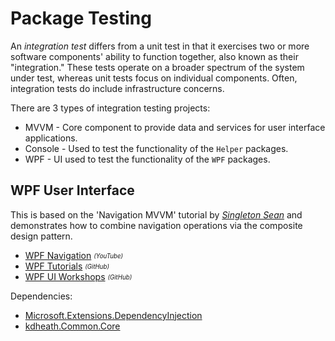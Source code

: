 # Package Testing
An _integration test_ differs from a unit test in that it exercises two or more software components' ability to function together, also known as their "integration." These tests operate on a broader spectrum of the system under test, whereas unit tests focus on individual components. Often, integration tests do include infrastructure concerns.

There are 3 types of integration testing projects:
- MVVM - Core component to provide data and services for user interface applications.
- Console - Used to test the functionality of the `Helper` packages.
- WPF - UI used to test the functionality of the `WPF` packages.

## WPF User Interface
This is based on the 'Navigation MVVM' tutorial by _[Singleton Sean](https://github.com/SingletonSean)_ and demonstrates how to combine navigation operations via the composite design pattern.
- [WPF Navigation](https://www.youtube.com/watch?v=N26C_Cq-gAY&list=PLA8ZIAm2I03ggP55JbLOrXl6puKw4rEb2) <sub><sup>_(YouTube)_</sup></sub>
- [WPF Tutorials](https://github.com/SingletonSean/wpf-tutorials/tree/master/NavigationMVVM) <sub><sup>_(GitHub)_</sup></sub>
- [WPF UI Workshops](https://github.com/SingletonSean/wpf-ui-workshops/tree/master) <sub><sup>_(GitHub)_</sup></sub>

Dependencies:
- [Microsoft.Extensions.DependencyInjection](https://www.nuget.org/packages/Microsoft.Extensions.DependencyInjection)
- [kdheath.Common.Core](https://www.nuget.org/packages/kdheath.Common.Core)


